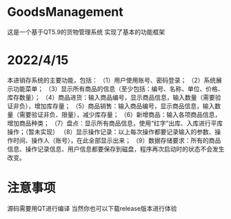 # GoodsManagement
这是一个基于QT5.9的货物管理系统 实现了基本的功能框架

# 2022/4/15
本进销存系统的主要功能，包括：
（1）用户使用账号、密码登录；
（2）系统展示功能菜单；
（3）显示所有商品的信息（至少包括：编号、名称、单位、价格、库存数量）；
（4）商品进货：输入商品编号，显示商品信息，输入数量（需要验证非负），增加库存量；
（5）商品销售：输入商品编号，显示商品信息，输入数量（需要验证非负、限量），减少库存量；
（6）新增商品：输入各项商品信息，增加商品种类；
（7）盘点：显示所有商品信息，使用“红字”出库、入库进行平库操作；（暂未实现）
（8）显示操作记录：以上每次操作都要记录输入的参数、操作时间、操作人（账号），在此全部显示出来；
（9）数据存储要求：所有的商品信息、操作记录信息、用户信息都要保存到磁盘，程序再次启动时的状态不会发生改变。

# 注意事项
源码需要用QT进行编译
当然你也可以下载release版本进行体验
